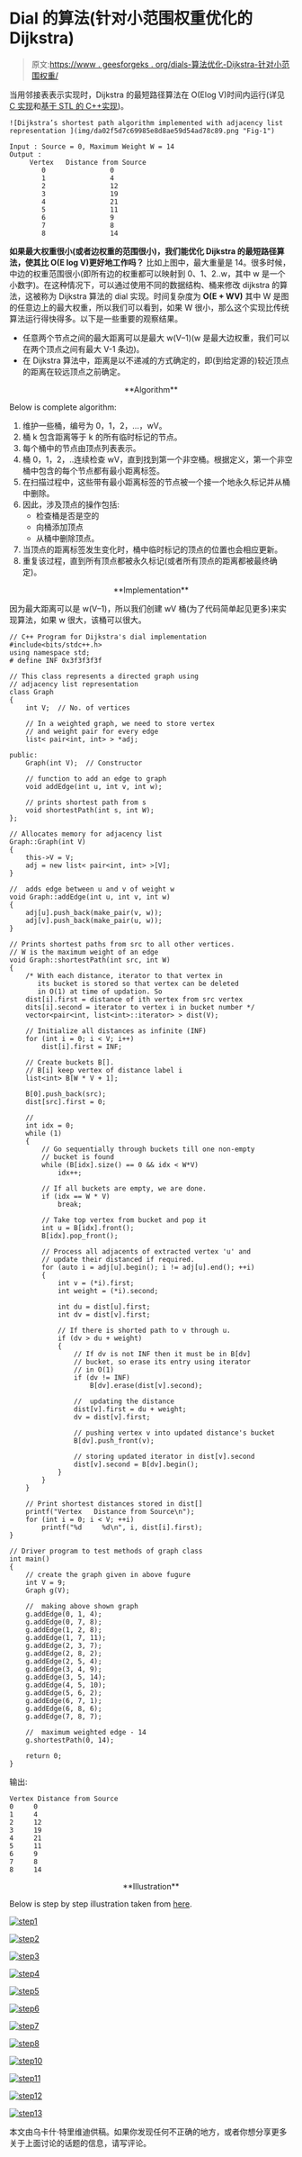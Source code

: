 # Dial 的算法(针对小范围权重优化的 Dijkstra)

> 原文:[https://www . geesforgeks . org/dials-算法优化-Dijkstra-针对小范围权重/](https://www.geeksforgeeks.org/dials-algorithm-optimized-dijkstra-for-small-range-weights/)

当用邻接表表示实现时，Dijkstra 的最短路径算法在 O(Elog V)时间内运行(详见 [C 实现](https://www.geeksforgeeks.org/greedy-algorithms-set-7-dijkstras-algorithm-for-adjacency-list-representation/)和[基于 STL 的 C++实现](https://www.geeksforgeeks.org/dijkstras-shortest-path-algorithm-using-set-in-stl/))。

```
![Dijkstra’s shortest path algorithm implemented with adjacency list representation ](img/da02f5d7c69985e8d8ae59d54ad78c89.png "Fig-1")

Input : Source = 0, Maximum Weight W = 14
Output : 
     Vertex   Distance from Source
        0                0
        1                4
        2                12
        3                19
        4                21
        5                11
        6                9
        7                8
        8                14
```

**如果最大权重很小(或者边权重的范围很小)，我们能优化 Dijkstra 的最短路径算法，使其比 O(E log V)更好地工作吗？**
比如上图中，最大重量是 14。很多时候，中边的权重范围很小(即所有边的权重都可以映射到 0、1、2..w，其中 w 是一个小数字)。在这种情况下，可以通过使用不同的数据结构、桶来修改 dijkstra 的算法，这被称为 Dijkstra 算法的 dial 实现。时间复杂度为 **O(E + WV)** 其中 W 是图的任意边上的最大权重，所以我们可以看到，如果 W 很小，那么这个实现比传统算法运行得快得多。以下是一些重要的观察结果。

*   任意两个节点之间的最大距离可以是最大 w(V–1)(w 是最大边权重，我们可以在两个顶点之间有最大 V-1 条边)。
*   在 Dijkstra 算法中，距离是以不递减的方式确定的，即(到给定源的)较近顶点的距离在较远顶点之前确定。

<center>**Algorithm**</center>

Below is complete algorithm:

1.  维护一些桶，编号为 0，1，2，…，wV。
2.  桶 k 包含距离等于 k 的所有临时标记的节点。
3.  每个桶中的节点由顶点列表表示。
4.  桶 0，1，2，..连续检查 wV，直到找到第一个非空桶。根据定义，第一个非空桶中包含的每个节点都有最小距离标签。
5.  在扫描过程中，这些带有最小距离标签的节点被一个接一个地永久标记并从桶中删除。
6.  因此，涉及顶点的操作包括:
    *   检查桶是否是空的
    *   向桶添加顶点
    *   从桶中删除顶点。
7.  当顶点的距离标签发生变化时，桶中临时标记的顶点的位置也会相应更新。
8.  重复该过程，直到所有顶点都被永久标记(或者所有顶点的距离都被最终确定)。

<center>**Implementation**</center>

因为最大距离可以是 w(V–1)，所以我们创建 wV 桶(为了代码简单起见更多)来实现算法，如果 w 很大，该桶可以很大。

```
// C++ Program for Dijkstra's dial implementation
#include<bits/stdc++.h>
using namespace std;
# define INF 0x3f3f3f3f

// This class represents a directed graph using
// adjacency list representation
class Graph
{
    int V;  // No. of vertices

    // In a weighted graph, we need to store vertex
    // and weight pair for every edge
    list< pair<int, int> > *adj;

public:
    Graph(int V);  // Constructor

    // function to add an edge to graph
    void addEdge(int u, int v, int w);

    // prints shortest path from s
    void shortestPath(int s, int W);
};

// Allocates memory for adjacency list
Graph::Graph(int V)
{
    this->V = V;
    adj = new list< pair<int, int> >[V];
}

//  adds edge between u and v of weight w
void Graph::addEdge(int u, int v, int w)
{
    adj[u].push_back(make_pair(v, w));
    adj[v].push_back(make_pair(u, w));
}

// Prints shortest paths from src to all other vertices.
// W is the maximum weight of an edge
void Graph::shortestPath(int src, int W)
{
    /* With each distance, iterator to that vertex in
       its bucket is stored so that vertex can be deleted
       in O(1) at time of updation. So
    dist[i].first = distance of ith vertex from src vertex
    dits[i].second = iterator to vertex i in bucket number */
    vector<pair<int, list<int>::iterator> > dist(V);

    // Initialize all distances as infinite (INF)
    for (int i = 0; i < V; i++)
        dist[i].first = INF;

    // Create buckets B[].
    // B[i] keep vertex of distance label i
    list<int> B[W * V + 1];

    B[0].push_back(src);
    dist[src].first = 0;

    //
    int idx = 0;
    while (1)
    {
        // Go sequentially through buckets till one non-empty
        // bucket is found
        while (B[idx].size() == 0 && idx < W*V)
            idx++;

        // If all buckets are empty, we are done.
        if (idx == W * V)
            break;

        // Take top vertex from bucket and pop it
        int u = B[idx].front();
        B[idx].pop_front();

        // Process all adjacents of extracted vertex 'u' and
        // update their distanced if required.
        for (auto i = adj[u].begin(); i != adj[u].end(); ++i)
        {
            int v = (*i).first;
            int weight = (*i).second;

            int du = dist[u].first;
            int dv = dist[v].first;

            // If there is shorted path to v through u.
            if (dv > du + weight)
            {
                // If dv is not INF then it must be in B[dv]
                // bucket, so erase its entry using iterator
                // in O(1)
                if (dv != INF)
                    B[dv].erase(dist[v].second);

                //  updating the distance
                dist[v].first = du + weight;
                dv = dist[v].first;

                // pushing vertex v into updated distance's bucket
                B[dv].push_front(v);

                // storing updated iterator in dist[v].second
                dist[v].second = B[dv].begin();
            }
        }
    }

    // Print shortest distances stored in dist[]
    printf("Vertex   Distance from Source\n");
    for (int i = 0; i < V; ++i)
        printf("%d     %d\n", i, dist[i].first);
}

// Driver program to test methods of graph class
int main()
{
    // create the graph given in above fugure
    int V = 9;
    Graph g(V);

    //  making above shown graph
    g.addEdge(0, 1, 4);
    g.addEdge(0, 7, 8);
    g.addEdge(1, 2, 8);
    g.addEdge(1, 7, 11);
    g.addEdge(2, 3, 7);
    g.addEdge(2, 8, 2);
    g.addEdge(2, 5, 4);
    g.addEdge(3, 4, 9);
    g.addEdge(3, 5, 14);
    g.addEdge(4, 5, 10);
    g.addEdge(5, 6, 2);
    g.addEdge(6, 7, 1);
    g.addEdge(6, 8, 6);
    g.addEdge(7, 8, 7);

    //  maximum weighted edge - 14
    g.shortestPath(0, 14);

    return 0;
}
```

输出:

```
Vertex Distance from Source
0     0
1     4
2     12
3     19
4     21
5     11
6     9
7     8
8     14
```

<center>**Illustration**</center>

Below is step by step illustration taken from [here](http://ocw.mit.edu/courses/sloan-school-of-management/15-082j-network-optimization-fall-2010/animations/MIT15_082JF10_av07.pdf).

[![step1](img/e04e3a03335a98b40bab11d1025ee5d4.png)](https://media.geeksforgeeks.org/wp-content/cdn-uploads/step1.png)

[![step2](img/ef718998ebe06e5462a952c89d3f88e7.png)](https://media.geeksforgeeks.org/wp-content/cdn-uploads/step2.png)

[![step3](img/4aaac5bc7e8bdeb074ed17640998a466.png)](https://media.geeksforgeeks.org/wp-content/cdn-uploads/step3.png)

[![step4](img/2ad0fd2add9fdfa18d32329748fe0d87.png)](https://media.geeksforgeeks.org/wp-content/cdn-uploads/step4.png)

[![step5](img/747f531be41692f088b58e4ea2f6eb9b.png)](https://media.geeksforgeeks.org/wp-content/cdn-uploads/step5.png)

[![step6](img/60b79c64f58afb83167f02a1d45676b2.png)](https://media.geeksforgeeks.org/wp-content/cdn-uploads/step6.png)

[![step7](img/ec645b5d943ba0558715b65583edf96f.png)](https://media.geeksforgeeks.org/wp-content/cdn-uploads/step7.png)

[![step8](img/90677aecbe1c0a0d46a16006fad75c74.png)](https://media.geeksforgeeks.org/wp-content/cdn-uploads/step8.png)

[![step10](img/25711555ddbd8b3addc8d7f92e568093.png)](https://media.geeksforgeeks.org/wp-content/cdn-uploads/step10.png)

[![step11](img/6fb6e5ab25ccc5472866e8d028cc769d.png)](https://media.geeksforgeeks.org/wp-content/cdn-uploads/step11.png)

[![step12](img/93a4634bd9af7e7e9a0e7664d72314ae.png)](https://media.geeksforgeeks.org/wp-content/cdn-uploads/step12.png)

[![step13](img/f3922c339caf058abd298e95da81ee86.png)](https://media.geeksforgeeks.org/wp-content/cdn-uploads/step13.png) 

本文由乌卡什·特里维迪供稿。如果你发现任何不正确的地方，或者你想分享更多关于上面讨论的话题的信息，请写评论。